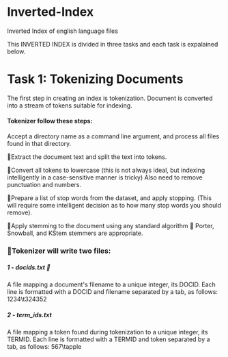 # Inverted-Index
Inverted Index of english language files

This INVERTED INDEX is divided in three tasks and each task is expalained below.

# Task 1: Tokenizing Documents

The first step in creating an index is tokenization. Document is converted into a stream of tokens suitable for indexing.
#### Tokenizer follow these steps:
Accept a directory name as a command line argument, and process all files found in that directory.

􏰤Extract the document text and split the text into tokens.

􏰤Convert all tokens to lowercase (this is not always ideal, but indexing intelligently in a case-sensitive manner is tricky) Also need to remove punctuation and numbers.

􏰤Prepare a list of stop words from the dataset, and apply stopping. 
(This will require some intelligent decision as to how many stop words you should remove).

􏰤Apply stemming to the document using any standard algorithm 􏰧 Porter, Snowball, and KStem stemmers are appropriate.

### 􏰤Tokenizer will write two files:
##### 1 - docids.txt 􏰧 
A file mapping a document's filename to a unique integer, its DOCID. Each line is formatted with a DOCID and filename separated by a tab, as follows:
1234\t324352 

##### 2 - term_ids.txt 
A file mapping a token found during tokenization to a unique integer, its TERMID. Each line is formatted with a TERMID and token separated by a tab, as follows:
567\tapple


